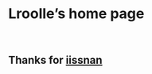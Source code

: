 Lroolle’s home page
===================

 

Thanks for [iissnan](iissnan.com)
---------------------------------------
